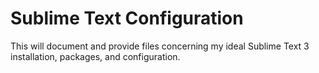 # Sublime Text Configuration
This will document and provide files concerning my ideal Sublime Text 3 installation, packages, and configuration.
